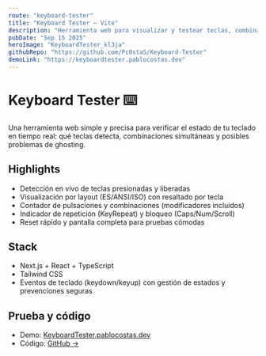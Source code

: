 ```yaml
---
route: "keyboard-tester"
title: "Keyboard Tester — Vite"
description: "Herramienta web para visualizar y testear teclas, combinaciones y anti-ghosting al instante"
pubDate: "Sep 15 2025"
heroImage: "KeyboardTester_kl3ja"
githubRepo: "https://github.com/Pc0staS/Keyboard-Tester"
demoLink: "https://keyboardtester.pablocostas.dev"
---
```


# Keyboard Tester ⌨️

Una herramienta web simple y precisa para verificar el estado de tu teclado en tiempo real: qué teclas detecta, combinaciones simultáneas y posibles problemas de ghosting.

## Highlights

- Detección en vivo de teclas presionadas y liberadas
- Visualización por layout (ES/ANSI/ISO) con resaltado por tecla
- Contador de pulsaciones y combinaciones (modificadores incluidos)
- Indicador de repetición (KeyRepeat) y bloqueo (Caps/Num/Scroll)
- Reset rápido y pantalla completa para pruebas cómodas

## Stack

- Next.js + React + TypeScript
- Tailwind CSS
- Eventos de teclado (keydown/keyup) con gestión de estados y prevenciones seguras

## Prueba y código

- Demo: [KeyboardTester.pablocostas.dev](https://KeyboardTester.pablocostas.dev)
- Código: [GitHub →](https://github.com/Pc0staS/Keyboard-Tester)
